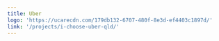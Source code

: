 ```yaml
---
title: Uber
logo: 'https://ucarecdn.com/179db132-6707-480f-8e3d-ef4403c1897d/'
link: '/projects/i-choose-uber-qld/'
---
```

